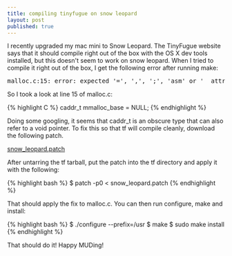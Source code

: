 ```yaml
---
title: compiling tinyfugue on snow leopard
layout: post
published: true
---
```


I recently upgraded my mac mini to Snow Leopard. The TinyFugue website says that it should compile right out of the box with the OS X dev tools installed, but this doesn't seem to work on snow leopard. When I tried to compile it right out of the box, I get the following error after running make:

<pre>
malloc.c:15: error: expected '=', ',', ';', 'asm' or '__attribute__' before 'malloc_base'
</pre>

So I took a look at line 15 of malloc.c:

{% highlight C %}
caddr_t mmalloc_base = NULL;
{% endhighlight %}

Doing some googling, it seems that caddr_t is an obscure type that can also refer to a void pointer. To fix this so that tf will compile cleanly, download the following patch.

[snow_leopard.patch](/files/snow_leopard.patch)

After untarring the tf tarball, put the patch into the tf directory and apply it with the following:

{% highlight bash %}
$ patch -p0 < snow_leopard.patch
{% endhighlight %}

That should apply the fix to malloc.c. You can then run configure, make and install:

{% highlight bash %}
$ ./configure --prefix=/usr
$ make
$ sudo make install
{% endhighlight %}

That should do it! Happy MUDing!

